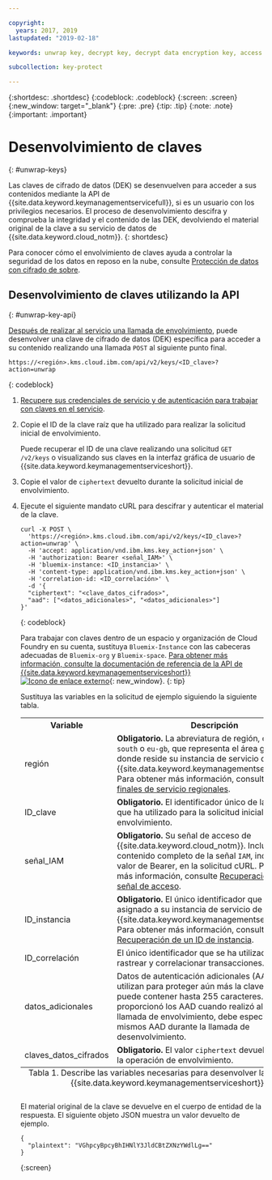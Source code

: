 ```yaml
---

copyright:
  years: 2017, 2019
lastupdated: "2019-02-18"

keywords: unwrap key, decrypt key, decrypt data encryption key, access data encryption key, envelope encryption API examples

subcollection: key-protect

---
```


{:shortdesc: .shortdesc}
{:codeblock: .codeblock}
{:screen: .screen}
{:new_window: target="_blank"}
{:pre: .pre}
{:tip: .tip}
{:note: .note}
{:important: .important}

# Desenvolvimiento de claves
{: #unwrap-keys}

Las claves de cifrado de datos (DEK) se desenvuelven para acceder a sus contenidos mediante la API de {{site.data.keyword.keymanagementservicefull}}, si es un usuario con los privilegios necesarios. El proceso de desenvolvimiento descifra y comprueba la integridad y el contenido de las DEK, devolviendo el material original de la clave a su servicio de datos de {{site.data.keyword.cloud_notm}}.
{: shortdesc}

Para conocer cómo el envolvimiento de claves ayuda a controlar la seguridad de los datos en reposo en la nube, consulte [Protección de datos con cifrado de sobre](/docs/services/key-protect?topic=key-protect-envelope-encryption).

## Desenvolvimiento de claves utilizando la API
{: #unwrap-key-api}

[Después de realizar al servicio una llamada de envolvimiento](/docs/services/key-protect?topic=key-protect-wrap-keys), puede desenvolver una clave de cifrado de datos (DEK) específica para acceder a su contenido realizando una llamada `POST` al siguiente punto final.

```
https://<región>.kms.cloud.ibm.com/api/v2/keys/<ID_clave>?action=unwrap
```
{: codeblock}

1. [Recupere sus credenciales de servicio y de autenticación para trabajar con claves en el servicio](/docs/services/key-protect?topic=key-protect-set-up-api).

2. Copie el ID de la clave raíz que ha utilizado para realizar la solicitud inicial de envolvimiento.

    Puede recuperar el ID de una clave realizando una solicitud `GET /v2/keys` o visualizando sus claves en la interfaz gráfica de usuario de {{site.data.keyword.keymanagementserviceshort}}.

3. Copie el valor de `ciphertext` devuelto durante la solicitud inicial de envolvimiento.

4. Ejecute el siguiente mandato cURL para descifrar y autenticar el material de la clave.

    ```cURL
    curl -X POST \
      'https://<región>.kms.cloud.ibm.com/api/v2/keys/<ID_clave>?action=unwrap' \
      -H 'accept: application/vnd.ibm.kms.key_action+json' \
      -H 'authorization: Bearer <señal_IAM>' \
      -H 'bluemix-instance: <ID_instancia>' \
      -H 'content-type: application/vnd.ibm.kms.key_action+json' \
      -H 'correlation-id: <ID_correlación>' \
      -d '{
      "ciphertext": "<clave_datos_cifrados>",
      "aad": ["<datos_adicionales>", "<datos_adicionales>"]
    }'
    ```
    {: codeblock}

    Para trabajar con claves dentro de un espacio y organización de Cloud Foundry en su cuenta, sustituya `Bluemix-Instance` con las cabeceras adecuadas de `Bluemix-org` y `Bluemix-space`. [Para obtener más información, consulte la documentación de referencia de la API de {{site.data.keyword.keymanagementserviceshort}} ![Icono de enlace externo](../../icons/launch-glyph.svg "Icono de enlace externo")](https://{DomainName}/apidocs/key-protect){: new_window}.
    {: tip}

    Sustituya las variables en la solicitud de ejemplo siguiendo la siguiente tabla.
    <table>
      <tr>
        <th>Variable</th>
        <th>Descripción</th>
      </tr>
      <tr>
        <td><varname>región</varname></td>
        <td><strong>Obligatorio.</strong> La abreviatura de región, como <code>us-south</code> o <code>eu-gb</code>, que representa el área geográfica donde reside su instancia de servicio de {{site.data.keyword.keymanagementserviceshort}}. Para obtener más información, consulte <a href="/docs/services/key-protect?topic=key-protect-regions#endpoints">Puntos finales de servicio regionales</a>.</td>
      </tr>
      <tr>
        <td><varname>ID_clave</varname></td>
        <td><strong>Obligatorio.</strong> El identificador único de la clave raíz que ha utilizado para la solicitud inicial de envolvimiento.</td>
      </tr>
      <tr>
        <td><varname>señal_IAM</varname></td>
        <td><strong>Obligatorio.</strong> Su señal de acceso de {{site.data.keyword.cloud_notm}}. Incluya el contenido completo de la señal <code>IAM</code>, incluido el valor de Bearer, en la solicitud cURL. Para obtener más información, consulte <a href="/docs/services/key-protect?topic=key-protect-retrieve-access-token">Recuperación de una señal de acceso</a>.</td>
      </tr>
      <tr>
        <td><varname>ID_instancia</varname></td>
        <td><strong>Obligatorio.</strong> El único identificador que está asignado a su instancia de servicio de {{site.data.keyword.keymanagementserviceshort}}. Para obtener más información, consulte <a href="/docs/services/key-protect?topic=key-protect-retrieve-instance-ID">Recuperación de un ID de instancia</a>.</td>
      </tr>
      <tr>
        <td><varname>ID_correlación</varname></td>
        <td>El único identificador que se ha utilizado para rastrear y correlacionar transacciones.</td>
      </tr>
      <tr>
        <td><varname>datos_adicionales</varname></td>
        <td>Datos de autenticación adicionales (AAD) que se utilizan para proteger aún más la clave. Cada serie puede contener hasta 255 caracteres. Si proporcionó los AAD cuando realizó al servicio la llamada de envolvimiento, debe especificar los mismos AAD durante la llamada de desenvolvimiento.</td>
      </tr>
      <tr>
        <td><varname>claves_datos_cifrados</varname></td>
        <td><strong>Obligatorio.</strong> El valor <code>ciphertext</code> devuelto durante la operación de envolvimiento.</td>
      </tr>
      <caption style="caption-side:bottom;">Tabla 1. Describe las variables necesarias para desenvolver las claves de {{site.data.keyword.keymanagementserviceshort}}.</caption>
    </table>

    El material original de la clave se devuelve en el cuerpo de entidad de la respuesta. El siguiente objeto JSON muestra un valor devuelto de ejemplo.

    ```
    {
      "plaintext": "VGhpcyBpcyBhIHNlY3JldCBtZXNzYWdlLg=="
    }
    ```
    {:screen}
